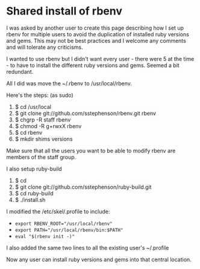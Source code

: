 # Shared install of rbenv

I was asked by another user to create this page describing how I set up rbenv for multiple users to avoid the duplication of installed ruby versions and gems. This may not be best practices and I welcome any comments and will tolerate any criticisms.
 
I wanted to use rbenv but I didn't want every user - there were 5 at the time - to have to install the different ruby versions and gems. Seemed a bit redundant. 

All I did was move the ~/.rbenv to /usr/local/rbenv. 

Here's the steps: (as sudo)

1. $ cd /usr/local
2. $ git clone git://github.com/sstephenson/rbenv.git rbenv
3. $ chgrp -R staff rbenv
4. $ chmod -R g+rwxX rbenv
5. $ cd rbenv
6. $ mkdir shims versions

Make sure that all the users you want to be able to modify rbenv are members of the staff group. 

I also setup ruby-build

1. $ cd
2. $ git clone git://github.com/sstephenson/ruby-build.git
3. $ cd ruby-build
4. $ ./install.sh
 
I modified the /etc/skel/.profile to include:

- `export RBENV_ROOT="/usr/local/rbenv"`
- `export PATH="/usr/local/rbenv/bin:$PATH"`
- `eval "$(rbenv init -)"`

I also added the same two lines to all the existing user's ~/.profile 

Now any user can install ruby versions and gems into that central location. 